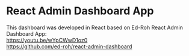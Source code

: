 # React Admin Dashboard App

This dashboard was developed in React based on Ed-Roh React Admin Dashboard App: \
https://youtu.be/wYpCWwD1oz0 \
https://github.com/ed-roh/react-admin-dashboard
